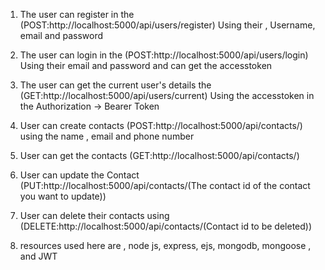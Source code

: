 1. The user can register in the (POST:http://localhost:5000/api/users/register)
Using their , Username, email and password

2. The user can login in the (POST:http://localhost:5000/api/users/login)
Using their  email and password
and can get the accesstoken

3.  The user can  get the current user's details the (GET:http://localhost:5000/api/users/current)
Using the accesstoken in the Authorization -> Bearer Token 

4. User can create contacts (POST:http://localhost:5000/api/contacts/)
using the name , email and phone number

5. User can get the contacts (GET:http://localhost:5000/api/contacts/)

6. User can update the Contact (PUT:http://localhost:5000/api/contacts/(The contact id of the contact you want to update))

7. User can delete their contacts using (DELETE:http://localhost:5000/api/contacts/(Contact id to be deleted))

8. resources used here are , node js, express, ejs, mongodb, mongoose , and JWT  